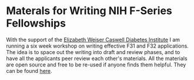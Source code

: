 # Materals for Writing NIH F-Series Fellowships

With the support of the [Elizabeth Weiser Caswell Diabetes Institute](https://diabetes.med.umich.edu/) I am running a six week workshop on writing effective F31 and F32 applications.  The idea is to space out the writing into draft and review phases, and to have all the applicants peer review each other's materials.  All the materials are open source and free to be re-used if anyone finds them helpful.  They can be found [here](https://bridgeslab.github.io/FellowshipWorkshopDocuments/).

